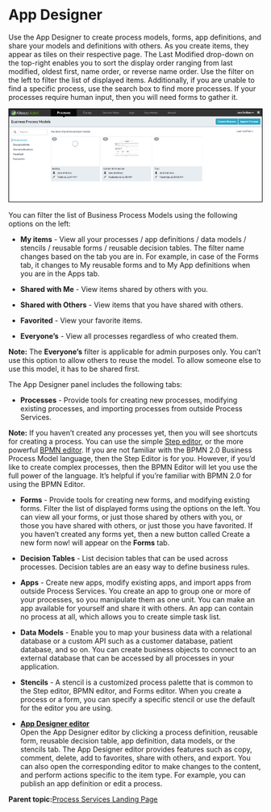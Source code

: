 # App Designer

Use the App Designer to create process models, forms, app definitions, and share your models and definitions with others. As you create items, they appear as tiles on their respective page. The Last Modified drop-down on the top-right enables you to sort the display order ranging from last modified, oldest first, name order, or reverse name order. Use the filter on the left to filter the list of displayed items. Additionally, if you are unable to find a specific process, use the search box to find more processes. If your processes require human input, then you will need forms to gather it.

![image](../images/app-kickstart.png)

You can filter the list of Business Process Models using the following options on the left:

-   **My items** - View all your processes / app definitions / data models / stencils / reusable forms / reusable decision tables. The filter name changes based on the tab you are in. For example, in case of the Forms tab, it changes to My reusable forms and to My App definitions when you are in the Apps tab.

-   **Shared with Me** - View items shared by others with you.

-   **Shared with Others** - View items that you have shared with others.

-   **Favorited** - View your favorite items.

-   **Everyone’s** - View all processes regardless of who created them.


**Note:** The **Everyone’s** filter is applicable for admin purposes only. You can’t use this option to allow others to reuse the model. To allow someone else to use this model, it has to be shared first.

The App Designer panel includes the following tabs:

-   **Processes** - Provide tools for creating new processes, modifying existing processes, and importing processes from outside Process Services.


**Note:** If you haven’t created any processes yet, then you will see shortcuts for creating a process. You can use the simple [Step editor](step_editor.md), or the more powerful [BPMN editor](bpmn_editor.md). If you are not familiar with the BPMN 2.0 Business Process Model language, then the Step Editor is for you. However, if you’d like to create complex processes, then the BPMN Editor will let you use the full power of the language. It’s helpful if you’re familiar with BPMN 2.0 for using the BPMN Editor.

-   **Forms** - Provide tools for creating new forms, and modifying existing forms. Filter the list of displayed forms using the options on the left. You can view all your forms, or just those shared by others with you, or those you have shared with others, or just those you have favorited. If you haven’t created any forms yet, then a new button called Create a new form now! will appear on the **Forms** tab.

-   **Decision Tables** - List decision tables that can be used across processes. Decision tables are an easy way to define business rules.

-   **Apps** - Create new apps, modify existing apps, and import apps from outside Process Services. You create an app to group one or more of your processes, so you manipulate them as one unit. You can make an app available for yourself and share it with others. An app can contain no process at all, which allows you to create simple task list.

-   **Data Models** - Enable you to map your business data with a relational database or a custom API such as a customer database, patient database, and so on. You can create business objects to connect to an external database that can be accessed by all processes in your application.

-   **Stencils** - A stencil is a customized process palette that is common to the Step editor, BPMN editor, and Forms editor. When you create a process or a form, you can specify a specific stencil or use the default for the editor you are using.


-   **[App Designer editor](../topics/App_Designer_editor.md)**  
Open the App Designer editor by clicking a process definition, reusable form, reusable decision table, app definition, data models, or the stencils tab. The App Designer editor provides features such as copy, comment, delete, add to favorites, share with others, and export. You can also open the corresponding editor to make changes to the content, and perform actions specific to the item type. For example, you can publish an app definition or edit a process.

**Parent topic:**[Process Services Landing Page](../concepts/Landing-page.md)

